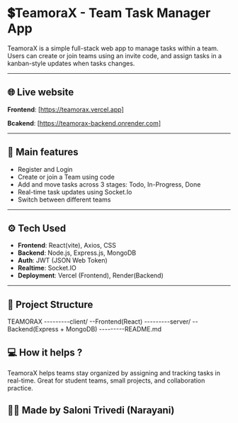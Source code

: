 # 💲TeamoraX - Team Task Manager App

TeamoraX is a simple full-stack web app to manage tasks within a team. Users can create or join teams using an invite code, and assign tasks in a kanban-style updates when tasks changes.

---

## 🌐 Live website

**Frontend**: [https://teamorax.vercel.app]

**Bcakend**: [https://teamorax-backend.onrender.com]

---

## 🔑 Main features

- Register and Login
- Create or join a Team using code 
- Add and move tasks across 3 stages: Todo, In-Progress, Done
- Real-time task updates using Socket.Io
- Switch between different teams

---

## ⚙️ Tech Used

- **Frontend**: React(vite), Axios, CSS
- **Backend**: Node.js, Express.js, MongoDB
- **Auth**: JWT (JSON Web Token)
- **Realtime**: Socket.IO
- **Deployment**: Vercel (Frontend), Render(Backend)

---

## 📁 Project Structure

TEAMORAX ---------client/ --Frontend(React)
         ---------server/ --Backend(Express + MongoDB)
         ---------README.md


## 💻 How it helps ?

TeamoraX helps teams stay organized by assigning and tracking tasks in real-time. Great for student teams, small projects, and collaboration practice.


## 👩🏻 Made by Saloni Trivedi (Narayani)
